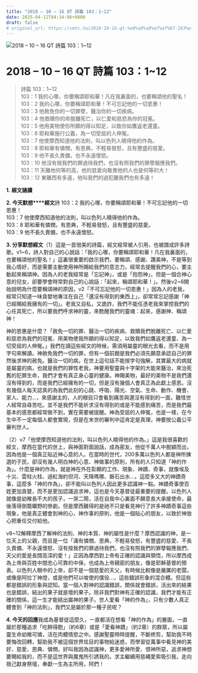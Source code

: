 ```yaml
---
title: "2018 – 10 – 16 QT 詩篇 103：1~12"
date: 2025-04-12T04:34:06+0800
draft: false
# original_url: https://cmtc.tw/2018-10-16-qt-%e8%a9%a9%e7%af%87-103%ef%bc%9a112
---
```


![2018 – 10 – 16 QT 詩篇 103：1\~12](/images/qt.jpg   "2018 – 10 – 16 QT 詩篇 103：1\~12")

# 2018 – 10 – 16 QT 詩篇 103：1\~12

> 詩篇 103：1\~12  
> 103：1 我的心哪，你要稱頌耶和華！凡在我裏面的，也要稱頌他的聖名！  
> 103：2 我的心哪，你要稱頌耶和華！不可忘記他的一切恩惠！  
> 103：3 他赦免你的一切罪孽，醫治你的一切疾病。  
> 103：4 他救贖你的命脫離死亡，以仁愛和慈悲為你的冠冕。  
> 103：5 他用美物使你所願的得以知足，以致你如鷹返老還童。  
> 103：6 耶和華施行公義，為一切受屈的人伸冤。  
> 103：7 他使摩西知道他的法則，叫以色列人曉得他的作為。  
> 103：8 耶和華有憐憫，有恩典，不輕易發怒，且有豐盛的慈愛。  
> 103：9 他不長久責備，也不永遠懷怒。  
> 103：10 他沒有按我們的罪過待我們，也沒有照我們的罪孽報應我們。  
> 103：11 天離地何等的高，他的慈愛向敬畏他的人也是何等的大！  
> 103：12 東離西有多遠，他叫我們的過犯離我們也有多遠！

**1.** **經文誦讀**

**2. 今天默想****經文**詩 103：2 我的心哪，你要稱頌耶和華！不可忘記他的一切恩惠！  
103：7 他使摩西知道他的法則，叫以色列人曉得他的作為。  
103：8 耶和華有憐憫，有恩典，不輕易發怒，且有豐盛的慈愛。  
103：9 他不長久責備，也不永遠懷怒。

**3. 分享默想經文**（1）這是一首很美的詩篇，經文經常被人引用，也被譜成許多詩歌。v1\~6，詩人對自己的心說話：「我的心哪，你要稱頌耶和華！凡在我裏面的，也要稱頌他的聖名！」這裏很重要的啟示我們，要稱頌、感謝、讚美神，不是等到我心情好，而是需要主動使用神所賜給我們的意志力，經常去提醒我們的心，要主動起來稱頌神。因為人的老我經常是「忘記神」，或是「抱怨神」，但是一個合神心意的兒女，卻要學會時常對自己的心說話：「起來，稱頌耶和華！」。然後v2\~6開始說明為什麼要稱頌神的原因，v2「不可忘記他的一切恩惠！」因為人的老我，經常只知道一味貪婪地專注在自己「還沒有得到的東西上」，卻常常忘記感謝「神已經賜給我擁有的一切」。老我又自私，又詭詐，我們不能任憑老我來掌控我們的心任其死亡，所以要我們呼求神的靈，來甦醒我們的靈魂：起來，感謝神、稱頌神！

神的恩惠是什麼？「赦免一切的罪、醫治一切的疾病、救贖我們脫離死亡、以仁愛和慈悲為我們的冠冕、用美物使我所願的得以知足，以致我們如鷹返老還童、為一切受屈的人伸冤。」我們在讀這些經文的時候，需須用屬靈的眼光去看，而不是用字句來解讀。神赦免我們一切的罪，但有一個前題是我們必須先願意承認自己的罪然後求神的赦免。醫治一切的病，在世上這句話不能按字句強解，其實最大的病就是屬靈的病，也就是我們的罪性老我，神要用聖靈與十字架的大能來醫治，來治死舊的犯罪生命，我們才會有真正身心靈的健康。神賜美物，最好的美物不是我們還沒有得到的，而是我們已經擁有的一切，但是沒有幾個人會真正為此獻上感恩。沒有幾個人每天認真的為我們此刻的心跳、呼吸、陽光、空氣、生命、動作、機會、家人、能力…，來感謝主的，人的眼目只會看到痛苦與還沒有得到的一面，難怪世人經常自尋苦吃。並不是我們不能祈求沒有得到的或是不能感到痛苦，而是我們最基本的感恩都經常做不到，實在需要被提醒。神為受屈的人伸冤，也是一樣，在今生中不一定每個人都會實現，但是在末世的審判中這肯定是真理，神要按公義公平審判世人。

（2）v7「他使摩西知道他的法則，叫以色列人曉得他的作為。」這是我很喜歡的經文，摩西在當代的世上，與神面對面說話，成為密友，他從千萬人中脫穎而出，因為他是一個真正貼近神心意的人。在當時的世代，200多萬以色列人都是神所揀選的子民，卻沒有幾人明白神的心意、神做事的原則，所有的人只知道「神的作為」。什麼是神的作為，就是神在外在彰顯的工作、現象、神蹟、奇事，就像埃及十災、雲柱火柱、過紅海約但河、天降嗎哪、磐石出水…，這麼多又大的神蹟奇事，這麼多「神的作為」，卻不能叫以色列人因此更多認識神一點。神蹟奇事使百姓更加貪婪，而不是更加認識追求神，這也是今天基督徒最重要的提醒。以色列人就像是幼稚長不大的孩子，一哭二鬧，活在自我中心裏面不願意長大承接使命，最後落得倒斃曠野的慘劇。但是摩西難得的是祂不只是看見神行了許多神蹟奇事這些現象，他是真正體會到神的心，神作事的原則，他是一個貼心的朋友，以致於神放心把重任交付給他。

v8\~12解釋摩西了解神的法則、神的本質、神的屬性是什麼？摩西認識的神，是一位天上的父親，而且是一位「滿有憐憫、恩典，不輕易發怒，有豐盛的慈愛、不長久責備、不永遠懷怒、沒有按我們的罪過待我們，也沒有照我們的罪孽報應我們、天父的愛是長闊高深的愛！」正因為摩西對上帝有正確的認識與領悟，所以摩西成為上帝與百姓中間忠心可靠的中保，也成為上帝親密的朋友，像是耶穌基督的預表。以色列人眼中的上帝，卻不是一個慈愛的天父，有時候比較像是嚴厲的老闆，或像是阿拉丁神燈，或是他們可以唆使的僕役…，這些錯誤形象的混合體。但這些都是錯誤的形象與認知。當一個人對神的認識錯誤，關係就會錯誤，活出來的結果也是錯誤，結出的果子就是壞的果子。除非我們對神有正確的認識，我們才能有正確的關係，這一生才能結出屬神的果子。世人愛看「神的作為」，只有少數人真正體會到「神的法則」，我們又是屬於那一種子民呢？

**4. 今天的回應**我成為基督徒這麼久，一直都活在想看「神的作為」的層面，一直屬於那種追求「吃餅得飽」（約6章）或是「愛看神蹟」（約2章）的群眾，所以屬靈生命幼稚可憐，活在肉體情慾之中。感謝聖靈時時提醒，不斷修剪，幫助我不時要悔改回轉，幫助我不被這個世界炫目的事物給迷惑，而學習從萬事中看見神的美好、慈愛、恩典、憐憫，好叫我因為認識神，更多愛神所愛、恨神所惡，追求神想要賜給我的，而不是這世界與魔鬼所引誘我的。求主繼續用慈繩愛索吸引我，走向捨己獻身祭壇，奉獻一生為主所用，阿們！